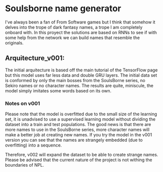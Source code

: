 # Soulsborne name generator

I've always been a fan of From Software games but I think that somehow it delves into the trope of dark fantasy names,
a trope I am completely onboard with. In this proyect the solutions are based on RNNs to see if with some help from the 
network we can build names that resemble the originals.

## Arquitecture_v001:

The initial arquitecture is based off the main tutorial of the TensorFlow page but this model uses far less data and double
GRU layers. The initial data set is conformed by only the main bosses from the SoulsBorne series, no Sekiro names or no character names. 
The results are quite, miniscule, the model simply imitates some words based on its own. 

### Notes on v001

Please note that the model is overfitted due to the small size of the learning set, it is unadvised to use a supervised learning model without dividing the dataset into a train and test populations. The good news is that there are more names to use in the SoulsBorne series, more character names will make a better job at creating new names. If you try the model in the v001 version you can see that the names are strangely embedded (due to overfitting) into a sequence. 

Therefore, v002 will expand the dataset to be able to create strange names. Please be advised that the current nature of the project is not withing the boundaries of NPL.
